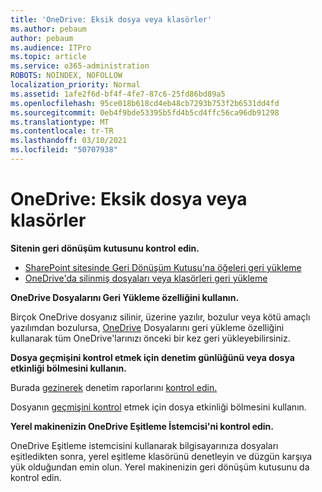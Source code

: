 ```yaml
---
title: 'OneDrive: Eksik dosya veya klasörler'
ms.author: pebaum
author: pebaum
ms.audience: ITPro
ms.topic: article
ms.service: o365-administration
ROBOTS: NOINDEX, NOFOLLOW
localization_priority: Normal
ms.assetid: 1afe2f6d-bf4f-4fe7-87c6-25fd86bd89a5
ms.openlocfilehash: 95ce018b618cd4eb48cb7293b753f2b6531dd4fd
ms.sourcegitcommit: 0eb4f9bde53395b5fd4b5cd4ffc56ca96db91298
ms.translationtype: MT
ms.contentlocale: tr-TR
ms.lasthandoff: 03/10/2021
ms.locfileid: "50707938"
---
```

# <a name="onedrive-missing-files-or-folders"></a>OneDrive: Eksik dosya veya klasörler

**Sitenin geri dönüşüm kutusunu kontrol edin.**

- [SharePoint sitesinde Geri Dönüşüm Kutusu'na öğeleri geri yükleme](https://support.microsoft.com/office/restore-items-in-the-recycle-bin-that-were-deleted-from-sharepoint-or-teams-6df466b6-55f2-4898-8d6e-c0dff851a0be)
- [OneDrive'da silinmiş dosyaları veya klasörleri geri yükleme](https://support.office.com/article/Restore-deleted-files-or-folders-in-OneDrive-949ada80-0026-4db3-a953-c99083e6a84f)


**OneDrive Dosyalarını Geri Yükleme özelliğini kullanın.** 

Birçok OneDrive dosyanız silinir, üzerine yazılır, bozulur veya kötü amaçlı yazılımdan bozulursa, [OneDrive](https://support.office.com/article/Restore-your-OneDrive-fa231298-759d-41cf-bcd0-25ac53eb8a15) Dosyalarını geri yükleme özelliğini kullanarak tüm OneDrive'larınızı önceki bir kez geri yükleyebilirsiniz.


**Dosya geçmişini kontrol etmek için denetim günlüğünü veya dosya etkinliği bölmesini kullanın.**

Burada [gezinerek](https://docs.microsoft.com/microsoft-365/compliance/search-the-audit-log-in-security-and-compliance) denetim raporlarını [kontrol edin.](https://sip.protection.office.com/)


Dosyanın [geçmişini kontrol](https://support.office.com/article/File-activity-in-a-document-library-6105ecda-1dd0-4f6f-9542-102bf5c0ffe0) etmek için dosya etkinliği bölmesini kullanın.


**Yerel makinenizin OneDrive Eşitleme İstemcisi'ni kontrol edin.**

OneDrive Eşitleme istemcisini kullanarak bilgisayarınıza dosyaları eşitledikten sonra, yerel eşitleme klasörünü denetleyin ve düzgün karşıya yük olduğundan emin olun. Yerel makinenizin geri dönüşüm kutusunu da kontrol edin.


